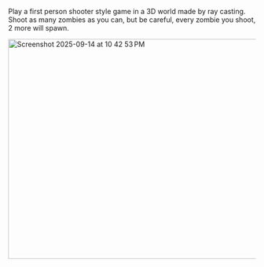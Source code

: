 Play a first person shooter style game in a 3D world made by ray casting. Shoot as many zombies as you can, but be careful, every zombie you shoot, 2 more will spawn.

<img width="639" height="448" alt="Screenshot 2025-09-14 at 10 42 53 PM" src="https://github.com/user-attachments/assets/942499eb-6f07-4214-a2cb-efceb5b2a76b" />
